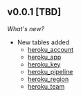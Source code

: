 ## v0.0.1 [TBD]

_What's new?_

- New tables added
  - [heroku_account](https://hub.steampipe.io/plugins/turbot/heroku/tables/heroku_account)
  - [heroku_app](https://hub.steampipe.io/plugins/turbot/heroku/tables/heroku_app)
  - [heroku_key](https://hub.steampipe.io/plugins/turbot/heroku/tables/heroku_key)
  - [heroku_pipeline](https://hub.steampipe.io/plugins/turbot/heroku/tables/heroku_pipeline)
  - [heroku_region](https://hub.steampipe.io/plugins/turbot/heroku/tables/heroku_region)
  - [heroku_team](https://hub.steampipe.io/plugins/turbot/heroku/tables/heroku_team)
